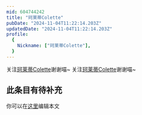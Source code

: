 ```yaml
---
mid: 604744242
title: "珂莱蒂Colette"
pubDate: "2024-11-04T11:22:14.203Z"
updatedDate: "2024-11-04T11:22:14.203Z"
profile:
  {
    Nickname: ["珂莱蒂Colette"],
  }
---
```


关注[珂莱蒂Colette](https://space.bilibili.com/604744242)谢谢喵~ 关注[珂莱蒂Colette](https://space.bilibili.com/604744242)谢谢喵~

## 此条目有待补充
你可以在[这里](https://github.com/Yuhanawa/VTuber.ICU-Content/edit/master/v/珂莱蒂Colette/index.md)编辑本文
